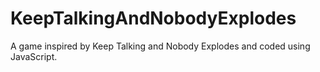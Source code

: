 # KeepTalkingAndNobodyExplodes
A game inspired by Keep Talking and Nobody Explodes and coded using JavaScript.
